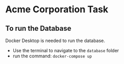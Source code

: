 # Acme Corporation Task

## To run the Database
Docker Desktop is needed to run the database.
- Use the terminal to navigate to the `database` folder 
- run the command: `docker-compose up`